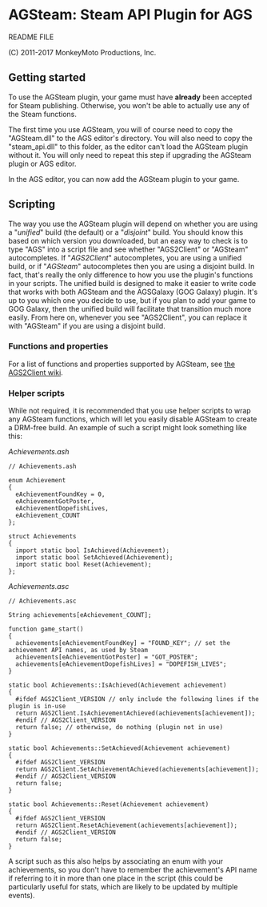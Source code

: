 # AGSteam: Steam API Plugin for AGS
README FILE

(C) 2011-2017 MonkeyMoto Productions, Inc.

## Getting started

To use the AGSteam plugin, your game must have **already** been accepted for Steam publishing. Otherwise, you won't be able to actually use any of the Steam functions.

The first time you use AGSteam, you will of course need to copy the "AGSteam.dll" to the AGS editor's directory. You will also need to copy the "steam_api.dll" to this folder, as the editor can't load the AGSteam plugin without it. You will only need to repeat this step if upgrading the AGSteam plugin or AGS editor.

In the AGS editor, you can now add the AGSteam plugin to your game.

## Scripting

The way you use the AGSteam plugin will depend on whether you are using a "*unified*" build (the default) or a "*disjoint*" build. You should know this based on which version you downloaded, but an easy way to check is to type "AGS" into a script file and see whether "AGS2Client" or "AGSteam" autocompletes. If "*AGS2Client*" autocompletes, you are using a unified build, or if "*AGSteam*" autocompletes then you are using a disjoint build. In fact, that's really the only difference to how you use the plugin's functions in your scripts. The unified build is designed to make it easier to write code that works with both AGSteam and the AGSGalaxy (GOG Galaxy) plugin. It's up to you which one you decide to use, but if you plan to add your game to GOG Galaxy, then the unified build will facilitate that transition much more easily. From here on, whenever you see "AGS2Client", you can replace it with "AGSteam" if you are using a disjoint build.

### Functions and properties

For a list of functions and properties supported by AGSteam, see [the AGS2Client wiki](https://github.com/monkey0506/ags2client/wiki/Using-the-plugin-interface).

### Helper scripts

While not required, it is recommended that you use helper scripts to wrap any AGSteam functions, which will let you easily disable AGSteam to create a DRM-free build. An example of such a script might look something like this:

*Achievements.ash*

    // Achievements.ash
    
    enum Achievement
    {
      eAchievementFoundKey = 0,
      eAchievementGotPoster,
      eAchievementDopefishLives,
      eAchievement_COUNT
    };
    
    struct Achievements
    {
      import static bool IsAchieved(Achievement);
      import static bool SetAchieved(Achievement);
      import static bool Reset(Achievement);
    };

*Achievements.asc*

    // Achievements.asc
    
    String achievements[eAchievement_COUNT];
    
    function game_start()
    {
      achievements[eAchievementFoundKey] = "FOUND_KEY"; // set the achievement API names, as used by Steam
      achievements[eAchievementGotPoster] = "GOT_POSTER";
      achievements[eAchievementDopefishLives] = "DOPEFISH_LIVES";
    }
    
    static bool Achievements::IsAchieved(Achievement achievement)
    {
      #ifdef AGS2Client_VERSION // only include the following lines if the plugin is in-use
      return AGS2Client.IsAchievementAchieved(achievements[achievement]);
      #endif // AGS2Client_VERSION
      return false; // otherwise, do nothing (plugin not in use)
    }
    
    static bool Achievements::SetAchieved(Achievement achievement)
    {
      #ifdef AGS2Client_VERSION
      return AGS2Client.SetAchievementAchieved(achievements[achievement]);
      #endif // AGS2Client_VERSION
      return false;
    }
    
    static bool Achievements::Reset(Achievement achievement)
    {
      #ifdef AGS2Client_VERSION
      return AGS2Client.ResetAchievement(achievements[achievement]);
      #endif // AGS2Client_VERSION
      return false;
    }


A script such as this also helps by associating an enum with your achievements, so you don't have to remember the achievement's API name if referring to it in more than one place in the script (this could be particularly useful for stats, which are likely to be updated by multiple events).
